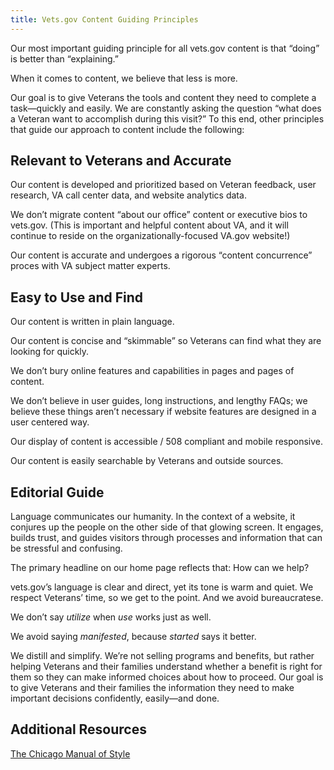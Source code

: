 ```yaml
---
title: Vets.gov Content Guiding Principles
---
```


Our most important guiding principle for all vets.gov content is that “doing” is better than “explaining.”

When it comes to content, we believe that less is more.

Our goal is to give Veterans the tools and content they need to complete a task—quickly and easily. We are constantly asking the question “what does a Veteran want to accomplish during this visit?” To this end, other principles that guide our approach to content include the following:

## Relevant to Veterans and Accurate
Our content is developed and prioritized based on Veteran feedback, user research, VA call center data, and website analytics data.

We don’t migrate content “about our office” content or executive bios to vets.gov. (This is important and helpful content about VA, and it will continue to reside on the organizationally-focused VA.gov website!)

Our content is accurate and undergoes a rigorous “content concurrence” proces with VA subject matter experts.

## Easy to Use and Find

Our content is written in plain language.

Our content is concise and “skimmable” so Veterans can find what they are looking for quickly.

We don’t bury online features and capabilities in pages and pages of content.

We don’t believe in user guides, long instructions, and lengthy FAQs; we believe these things aren’t necessary if website features are designed in a user centered way.

Our display of content is accessible / 508 compliant and mobile responsive.

Our content is easily searchable by Veterans and outside sources.

## Editorial Guide

Language communicates our humanity. In the context of a website, it conjures up the people on the other side of that glowing screen. It engages, builds trust, and guides visitors through processes and information that can be stressful and confusing.

The primary headline on our home page reflects that: How can we help?

vets.gov’s language is clear and direct, yet its tone is warm and quiet. We respect Veterans’ time, so we get to the point. And we avoid bureaucratese.

We don’t say _utilize_ when _use_ works just as well.

We avoid saying _manifested_, because _started_ says it better.

We distill and simplify. We’re not selling programs and benefits, but rather helping Veterans and their families understand whether a benefit is right for them so they can make informed choices about how to proceed. Our goal is to give Veterans and their families the information they need to make important decisions confidently, easily—and done.

## Additional Resources

[The Chicago Manual of Style](http://www.chicagomanualofstyle.org/home.html)

